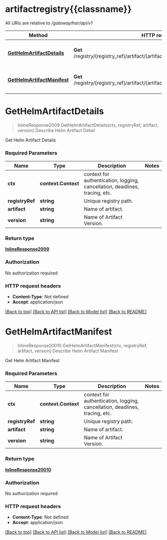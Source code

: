 # artifactregistry{{classname}}

All URIs are relative to */gateway/har/api/v1*

Method | HTTP request | Description
------------- | ------------- | -------------
[**GetHelmArtifactDetails**](HelmArtifactsApi.md#GetHelmArtifactDetails) | **Get** /registry/{registry_ref}/artifact/{artifact}/version/{version}/helm/details | Describe Helm Artifact Detail
[**GetHelmArtifactManifest**](HelmArtifactsApi.md#GetHelmArtifactManifest) | **Get** /registry/{registry_ref}/artifact/{artifact}/version/{version}/helm/manifest | Describe Helm Artifact Manifest

# **GetHelmArtifactDetails**
> InlineResponse2009 GetHelmArtifactDetails(ctx, registryRef, artifact, version)
Describe Helm Artifact Detail

Get Helm Artifact Details

### Required Parameters

Name | Type | Description  | Notes
------------- | ------------- | ------------- | -------------
 **ctx** | **context.Context** | context for authentication, logging, cancellation, deadlines, tracing, etc.
  **registryRef** | **string**| Unique registry path. | 
  **artifact** | **string**| Name of artifact. | 
  **version** | **string**| Name of Artifact Version. | 

### Return type

[**InlineResponse2009**](inline_response_200_9.md)

### Authorization

No authorization required

### HTTP request headers

 - **Content-Type**: Not defined
 - **Accept**: application/json

[[Back to top]](#) [[Back to API list]](../README.md#documentation-for-api-endpoints) [[Back to Model list]](../README.md#documentation-for-models) [[Back to README]](../README.md)

# **GetHelmArtifactManifest**
> InlineResponse20010 GetHelmArtifactManifest(ctx, registryRef, artifact, version)
Describe Helm Artifact Manifest

Get Helm Artifact Manifest

### Required Parameters

Name | Type | Description  | Notes
------------- | ------------- | ------------- | -------------
 **ctx** | **context.Context** | context for authentication, logging, cancellation, deadlines, tracing, etc.
  **registryRef** | **string**| Unique registry path. | 
  **artifact** | **string**| Name of artifact. | 
  **version** | **string**| Name of Artifact Version. | 

### Return type

[**InlineResponse20010**](inline_response_200_10.md)

### Authorization

No authorization required

### HTTP request headers

 - **Content-Type**: Not defined
 - **Accept**: application/json

[[Back to top]](#) [[Back to API list]](../README.md#documentation-for-api-endpoints) [[Back to Model list]](../README.md#documentation-for-models) [[Back to README]](../README.md)

